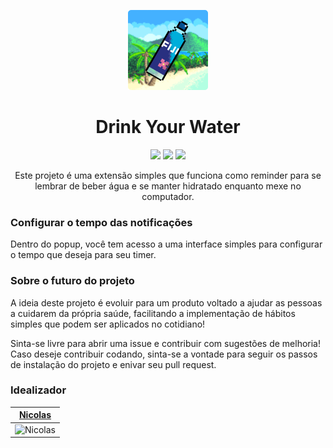 <p align="center"><img src="./public/icons/water128.png"></p>
<h1 align="center">Drink Your Water</h1>
<p align="center">
    <img src='https://img.shields.io/badge/CSS3-1572B6?style=for-the-badge&logo=css3&logoColor=white'>
    <img src='https://img.shields.io/badge/TypeScript-007ACC?style=for-the-badge&logo=typescript&logoColor=white'>
    <img src="https://img.shields.io/badge/React-20232A?style=for-the-badge&logo=react&logoColor=61DAFB">
</p>
<p align="center">Este projeto é uma extensão simples que funciona como reminder para se lembrar de beber água e se manter hidratado enquanto mexe no computador.<br></p>
<h3>Configurar o tempo das notificações</h3>
<p>Dentro do popup, você tem acesso a uma interface simples para configurar o tempo que deseja para seu timer.</p>
<h3>Sobre o futuro do projeto</h3>
<p>A ideia deste projeto é evoluir para um produto voltado a ajudar as pessoas a cuidarem da própria saúde, facilitando a implementação de hábitos simples que podem ser aplicados no cotidiano!</p>
<p>Sinta-se livre para abrir uma issue e contribuir com sugestões de melhoria! Caso deseje contribuir codando, sinta-se a vontade para seguir os passos de instalação do projeto e enivar seu pull request.</p>

### Idealizador

| [Nicolas](https://github.com/nicochess)               |
| ------------------------------------------------------|
| ![Nicolas](https://github.com/nicochess.png?size=100) |
